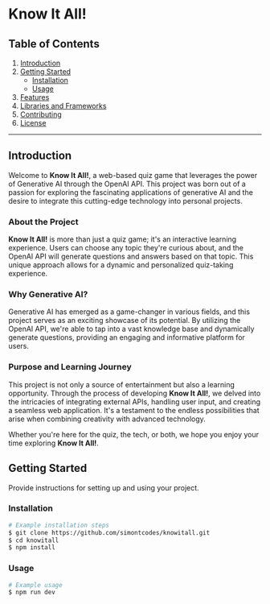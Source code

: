 # Know It All!

## Table of Contents
1. [Introduction](#introduction)
2. [Getting Started](#getting-started)
    - [Installation](#installation)
    - [Usage](#usage)
3. [Features](#features)
4. [Libraries and Frameworks](#libraries-and-frameworks)
5. [Contributing](#contributing)
6. [License](#license)

---

## Introduction <a name="introduction"></a>

Welcome to **Know It All!**, a web-based quiz game that leverages the power of Generative AI through the OpenAI API. This project was born out of a passion for exploring the fascinating applications of generative AI and the desire to integrate this cutting-edge technology into personal projects.

### About the Project

**Know It All!** is more than just a quiz game; it's an interactive learning experience. Users can choose any topic they're curious about, and the OpenAI API will generate questions and answers based on that topic. This unique approach allows for a dynamic and personalized quiz-taking experience.

### Why Generative AI?

Generative AI has emerged as a game-changer in various fields, and this project serves as an exciting showcase of its potential. By utilizing the OpenAI API, we're able to tap into a vast knowledge base and dynamically generate questions, providing an engaging and informative platform for users.

### Purpose and Learning Journey

This project is not only a source of entertainment but also a learning opportunity. Through the process of developing **Know It All!**, we delved into the intricacies of integrating external APIs, handling user input, and creating a seamless web application. It's a testament to the endless possibilities that arise when combining creativity with advanced technology.

Whether you're here for the quiz, the tech, or both, we hope you enjoy your time exploring **Know It All!**.


## Getting Started <a name="getting-started"></a>

Provide instructions for setting up and using your project.

### Installation <a name="installation"></a>



```bash
# Example installation steps
$ git clone https://github.com/simontcodes/knowitall.git
$ cd knowitall
$ npm install
```

### Usage <a name="usage"></a>

```bash
# Example usage
$ npm run dev



